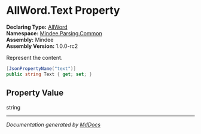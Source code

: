 ﻿<!--  
  <auto-generated>   
    The contents of this file were generated by a tool.  
    Changes to this file may be list if the file is regenerated  
  </auto-generated>   
-->

# AllWord.Text Property

**Declaring Type:** [AllWord](../index.md)  
**Namespace:** [Mindee.Parsing.Common](../../index.md)  
**Assembly:** Mindee  
**Assembly Version:** 1.0.0\-rc2

Represent the content.

```csharp
[JsonPropertyName("text")]
public string Text { get; set; }
```

## Property Value

string

___

*Documentation generated by [MdDocs](https://github.com/ap0llo/mddocs)*

